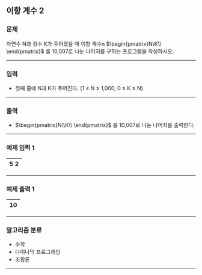 이항 계수 2
-------------
### 문제

자연수 N과 정수 K가 주어졌을 때 이항 계수n $\begin{pmatrix}N\K\\ \end{pmatrix}$ 를 10,007로 나눈 나머지를 구하는 프로그램을 작성하시오.

- - -

### 입력
* 첫째 줄에 N과 K가 주어진다. (1 ≤ N ≤ 1,000, 0 ≤ K ≤ N)

- - -

### 출력
* $\begin{pmatrix}N\\K\\ \end{pmatrix}$ 를 10,007로 나눈 나머지를 출력한다.

- - -

### 예제 입력 1
|5 2|
|:---|

- - -

### 예제 출력 1
|10|
|:---|

- - -

### 알고리즘 분류
* 수학
* 다이나믹 프로그래밍
* 조합론

- - -